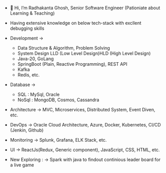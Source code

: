 - 👋 Hi, I’m Radhakanta Ghosh, Senior Software Engineer (Pationiate about Learning & Teaching)

- Having extensive knowledge on below tech-stack with excllent debugging skills
- Development ->
  - Data Structure & Algorithm, Problem Solving
  - System Design LLD (Low Level Design)HLD (High Level Design)
  - Java-20, GoLang
  - SpringBoot (Plain, Reactive Programming), REST API
  - Kafka
  - Redis, etc.
- Database    ->
  - SQL : MySql, Oracle
  - NoSql : MongoDB, Cosmos, Cassandra
- Architecture ->  MVC, Microservices, Distributed System, Event Diven, etc.
- DevOps ->        Oracle Cloud Architecture, Azure, Docker, Kubernetes, CI/CD (Jenkin, Github)
- Monitoring ->    Splunk, Grafana, ELK Stack, etc.
- UI ->            ReactJs(Redux, Generic component), JavaScript, CSS, HTML, etc.



- New Exploring :   ->  Spark with java to findout continious leader board for a live game

